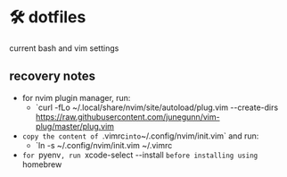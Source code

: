 # 🛠 dotfiles
current bash and vim settings

## recovery notes
- for nvim plugin manager, run:
  - `curl -fLo ~/.local/share/nvim/site/autoload/plug.vim --create-dirs \
    https://raw.githubusercontent.com/junegunn/vim-plug/master/plug.vim
- `copy the content of `.vimrc` into `~/.config/nvim/init.vim` and run:
  - `ln -s ~/.config/nvim/init.vim ~/.vimrc
- `for `pyenv`, run `xcode-select --install `before installing using `homebrew

